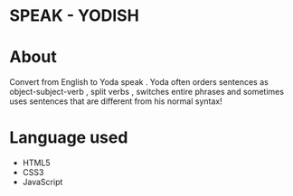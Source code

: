 # SPEAK - YODISH
# About 
 Convert from English to Yoda speak . Yoda often orders sentences as object-subject-verb , split verbs , switches entire phrases and sometimes uses sentences that are different from his normal syntax!
 
# Language used 
 - HTML5
 - CSS3
 - JavaScript
